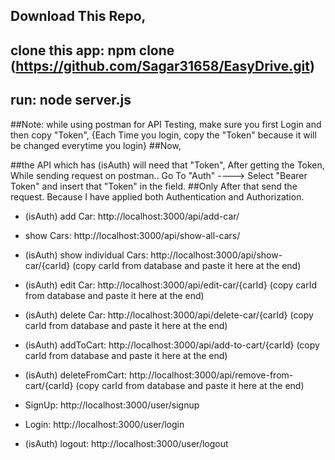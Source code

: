 

## Download This Repo,
## clone this app: npm clone (https://github.com/Sagar31658/EasyDrive.git)

## run: node server.js

##Note: while using postman for API Testing, make sure you first Login and then copy "Token", {Each Time you login, copy the "Token" because it will be changed everytime you login}
##Now,

##the API which has (isAuth) will need that "Token", After getting the Token, While sending request on postman.. Go To "Auth" ----> Select "Bearer Token" and insert that "Token" in the field.
##Only After that send the request. Because I have applied both Authentication and Authorization.

- (isAuth)    add Car: http://localhost:3000/api/add-car/
- show Cars: http://localhost:3000/api/show-all-cars/
- (isAuth)    show individual Cars: http://localhost:3000/api/show-car/{carId} (copy carId from database and paste it here at the end)
- (isAuth)    edit Car: http://localhost:3000/api/edit-car/{carId} (copy carId from database and paste it here at the end)
- (isAuth)    delete Car: http://localhost:3000/api/delete-car/{carId} (copy carId from database and paste it here at the end)
- (isAuth)    addToCart: http://localhost:3000/api/add-to-cart/{carId} (copy carId from database and paste it here at the end)
- (isAuth)    deleteFromCart: http://localhost:3000/api/remove-from-cart/{carId} (copy carId from database and paste it here at the end)

- SignUp: http://localhost:3000/user/signup
- Login: http://localhost:3000/user/login
- (isAuth)    logout: http://localhost:3000/user/logout


